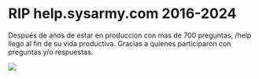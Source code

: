 # RIP help.sysarmy.com 2016-2024

Después de años de estar en producción con mas de 700 preguntas, /help llego al fin de su vida productiva. Gracias a quienes participaron con preguntas y/o respuestas.

<img src="https://raw.githubusercontent.com/sysarmy/disneyland/master/help/rip-help.png">